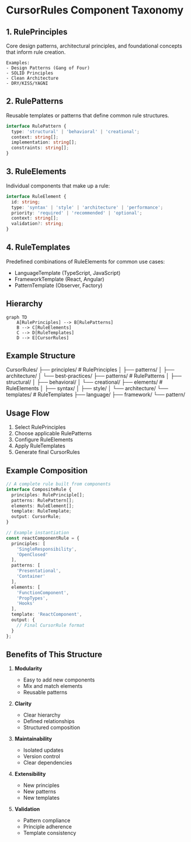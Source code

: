 # CursorRules Component Taxonomy

## 1. RulePrinciples

Core design patterns, architectural principles, and foundational concepts that inform rule creation.

```
Examples:
- Design Patterns (Gang of Four)
- SOLID Principles
- Clean Architecture
- DRY/KISS/YAGNI
```

## 2. RulePatterns

Reusable templates or patterns that define common rule structures.

```typescript
interface RulePattern {
  type: 'structural' | 'behavioral' | 'creational';
  context: string[];
  implementation: string[];
  constraints: string[];
}
```

## 3. RuleElements

Individual components that make up a rule:

```typescript
interface RuleElement {
  id: string;
  type: 'syntax' | 'style' | 'architecture' | 'performance';
  priority: 'required' | 'recommended' | 'optional';
  context: string[];
  validation?: string;
}
```

## 4. RuleTemplates

Predefined combinations of RuleElements for common use cases:

- LanguageTemplate (TypeScript, JavaScript)
- FrameworkTemplate (React, Angular)
- PatternTemplate (Observer, Factory)

## Hierarchy

```mermaid
graph TD
    A[RulePrinciples] --> B[RulePatterns]
    B --> C[RuleElements]
    C --> D[RuleTemplates]
    D --> E[CursorRules]
```

## Example Structure

CursorRules/
├── principles/           # RulePrinciples
│   ├── patterns/
│   ├── architecture/
│   └── best-practices/
├── patterns/            # RulePatterns
│   ├── structural/
│   ├── behavioral/
│   └── creational/
├── elements/            # RuleElements
│   ├── syntax/
│   ├── style/
│   └── architecture/
└── templates/           # RuleTemplates
    ├── language/
    ├── framework/
    └── pattern/

## Usage Flow

1. Select RulePrinciples
2. Choose applicable RulePatterns
3. Configure RuleElements
4. Apply RuleTemplates
5. Generate final CursorRules

## Example Composition

```typescript
// A complete rule built from components
interface CompositeRule {
  principles: RulePrinciple[];
  patterns: RulePattern[];
  elements: RuleElement[];
  template: RuleTemplate;
  output: CursorRule;
}

// Example instantiation
const reactComponentRule = {
  principles: [
    'SingleResponsibility',
    'OpenClosed'
  ],
  patterns: [
    'Presentational',
    'Container'
  ],
  elements: [
    'FunctionComponent',
    'PropTypes',
    'Hooks'
  ],
  template: 'ReactComponent',
  output: {
    // Final CursorRule format
  }
};
```

## Benefits of This Structure

1. **Modularity**
   - Easy to add new components
   - Mix and match elements
   - Reusable patterns

2. **Clarity**
   - Clear hierarchy
   - Defined relationships
   - Structured composition

3. **Maintainability**
   - Isolated updates
   - Version control
   - Clear dependencies

4. **Extensibility**
   - New principles
   - New patterns
   - New templates

5. **Validation**
   - Pattern compliance
   - Principle adherence
   - Template consistency
